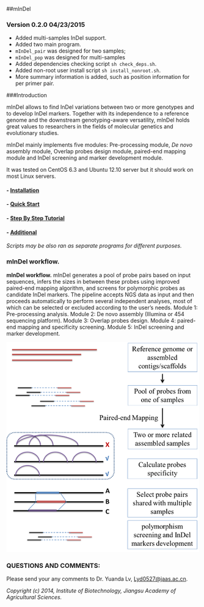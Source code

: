 ##mInDel

### Version 0.2.0 04/23/2015

- Added multi-samples InDel support.
- Added two main program. 
 - `mInDel_pair` was designed for two samples;
 - `mInDel_pop` was designed for multi-samples
- Added dependencies checking script `sh check_deps.sh`.
- Added non-root user install script `sh install_nonroot.sh`.
- More summary information is added, such as position information for per primer pair.

###Introduction

mInDel allows to find InDel variations between two or more genotypes and to develop InDel markers. Together with its independence to a reference genome and the downstream genotyping-aware versatility, mInDel holds great values to researchers in the fields of molecular genetics and evolutionary studies. 

mInDel mainly implements five modules: Pre-processing module, *De novo* assembly module, Overlap probes design module, paired-end mapping module and InDel screening and marker development module. 

It was tested on CentOS 6.3 and Ubuntu 12.10 server but it should work on most Linux servers.

#### - [Installation](https://github.com/lyd0527/mInDel/blob/master/doc/Installation.md)
#### - [Quick Start](https://github.com/lyd0527/mInDel/blob/master/doc/Quick_start.md)
#### - [Step By Step Tutorial](https://github.com/lyd0527/mInDel/blob/master/doc/Step_by_step_tutorial.md) 
#### - [Additional](https://github.com/lyd0527/mInDel/blob/master/doc/Additional.md) 
*Scripts may be also ran as separate programs for different purposes.*

### mInDel workflow.

**mInDel workflow.** mInDel generates a pool of probe pairs based on input sequences, infers the sizes in between these probes using improved paired-end mapping algorithm, and screens for polymorphic probes as candidate InDel markers. The pipeline accepts NGS data as input and then proceeds automatically to perform several independent analyses, most of which can be selected or excluded according to the user’s needs. Module 1: Pre-processing analysis. Module 2: De novo assembly (Illumina or 454 sequencing platform). Module 3: Overlap probes design. Module 4: paired-end mapping and specificity screening. Module 5: InDel screening and marker development.

![workflow](https://github.com/lyd0527/mInDel/blob/master/doc/workflow.png)

### QUESTIONS AND COMMENTS:
Please send your any comments to Dr. Yuanda Lv, Lyd0527@jaas.ac.cn.

*Copyright (c) 2014, Institute of Biotechnology, Jiangsu Academy of Agricultural Sciences.*
